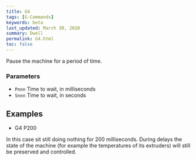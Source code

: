 ```yaml
---
title: G4
tags: [G-Commands] 
keywords: beta 
last_updated: March 30, 2020 
summary: Dwell 
permalink: G4.html
toc: false 
---
```



Pause the machine for a period of time.

### Parameters

* `Pnnn` Time to wait, in milliseconds
* `Snnn` Time to wait, in seconds

## Examples

* G4 P200

In this case sit still doing nothing for 200 milliseconds. During delays the state of the machine (for example the temperatures of its extruders) will still be preserved and controlled.

